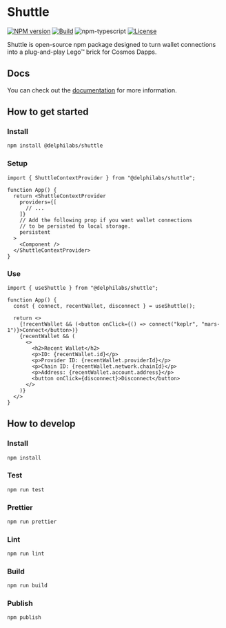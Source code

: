 # Shuttle

[![NPM version][npm-image]][npm-url]
[![Build][github-build]][github-build-url]
![npm-typescript]
[![License][github-license]][github-license-url]

Shuttle is open-source npm package designed to turn wallet connections into a plug-and-play Lego™ brick for Cosmos Dapps.

## Docs

You can check out the [documentation](https://docs.delphilabs.io/shuttle/) for more information.

## How to get started

### Install

```bash
npm install @delphilabs/shuttle
```

### Setup

```tsx
import { ShuttleContextProvider } from "@delphilabs/shuttle";

function App() {
  return <ShuttleContextProvider
    providers={[
      // ...
    ]}
    // Add the following prop if you want wallet connections
    // to be persisted to local storage.
    persistent
  >
    <Component />
  </ShuttleContextProvider>
}
```

### Use

```tsx
import { useShuttle } from "@delphilabs/shuttle";

function App() {
  const { connect, recentWallet, disconnect } = useShuttle();
   
  return <>
    {!recentWallet && (<button onClick={() => connect("keplr", "mars-1")}>Connect</button>)}
    {recentWallet && (
      <>
        <h2>Recent Wallet</h2>
        <p>ID: {recentWallet.id}</p>
        <p>Provider ID: {recentWallet.providerId}</p>
        <p>Chain ID: {recentWallet.network.chainId}</p>
        <p>Address: {recentWallet.account.address}</p>
        <button onClick={disconnect}>Disconnect</button>
      </>
    )}
  </>
}
```

## How to develop

### Install

```bash
npm install
```

### Test

```bash
npm run test
```

### Prettier

```bash
npm run prettier
```

### Lint

```bash
npm run lint
```

### Build

```bash
npm run build
```

### Publish

```bash
npm publish
```

[npm-url]: https://www.npmjs.com/package/@delphilabs/shuttle
[npm-image]: https://img.shields.io/npm/v/@delphilabs/shuttle
[npm-typescript]: https://img.shields.io/npm/types/@delphilabs/shuttle
[github-license]: https://img.shields.io/github/license/delphidigital/shuttle
[github-license-url]: https://github.com/delphidigital/shuttle/blob/main/LICENSE
[github-build]: https://github.com/delphidigital/shuttle/actions/workflows/publish.yml/badge.svg
[github-build-url]: https://github.com/delphidigital/shuttle/actions/workflows/publish.yml
